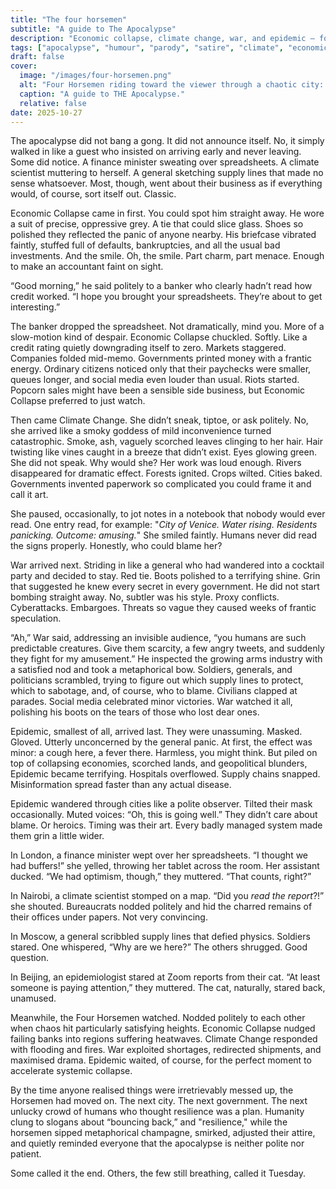 ```yaml
---
title: "The four horsemen"
subtitle: "A guide to The Apocalypse"
description: "Economic collapse, climate change, war, and epidemic — four Horsemen stroll through the end of the world, leaving chaos, paperwork, and ruined supply chains in their wake."
tags: ["apocalypse", "humour", "parody", "satire", "climate", "economics", "war", "epidemic", "fiction"]
draft: false
cover: 
  image: "/images/four-horsemen.png"
  alt: "Four Horsemen riding toward the viewer through a chaotic city: Economic Collapse, man in grey suit, briefcase, on a black stallion, smirking; Climate Change, woman with tangled hair, glowing green eyes, surrounded by smoke, fire, and floods, on a chestnut horse; War, red-tied man on dark brown horse, orchestrating collapsing supply lines, smirking; Epidemic, masked and gloved they, calm on a grey horse, moving among panicked humans." 
  caption: "A guide to THE Apocalypse."
  relative: false 
date: 2025-10-27
---
```


The apocalypse did not bang a gong. It did not announce itself. No, it simply walked in like a guest who insisted on arriving early and never leaving. Some did notice. A finance minister sweating over spreadsheets. A climate scientist muttering to herself. A general sketching supply lines that made no sense whatsoever. Most, though, went about their business as if everything would, of course, sort itself out. Classic.

Economic Collapse came in first. You could spot him straight away. He wore a suit of precise, oppressive grey. A tie 
that could slice glass. Shoes so polished they reflected the panic of anyone nearby. His briefcase vibrated faintly, 
stuffed full of defaults, bankruptcies, and all the usual bad investments. And the smile. Oh, the smile. 
Part charm, part menace. Enough to make an accountant faint on sight.

“Good morning,” he said politely to a banker who clearly hadn’t read how credit worked. “I hope you brought your spreadsheets. They’re about to get interesting.”

The banker dropped the spreadsheet. Not dramatically, mind you. More of a slow-motion kind of despair. Economic 
Collapse chuckled. Softly. Like a credit rating quietly downgrading itself to zero. Markets staggered. Companies 
folded mid-memo. Governments printed money with a frantic energy. Ordinary citizens noticed only that their 
paychecks were smaller, queues longer, and social media even louder than usual. Riots started. Popcorn sales 
might have been a sensible side business, but Economic Collapse preferred to just watch.

Then came Climate Change. She didn’t sneak, tiptoe, or ask politely. No, she arrived like a smoky goddess of 
mild inconvenience turned catastrophic. Smoke, ash, vaguely scorched leaves clinging to her hair. Hair 
twisting like vines caught in a breeze that didn’t exist. Eyes glowing green. She did not speak. Why would she? 
Her work was loud enough. Rivers disappeared for dramatic effect. Forests ignited. Crops wilted. Cities baked. 
Governments invented paperwork so complicated you could frame it and call it art.

She paused, occasionally, to jot notes in a notebook that nobody would ever read. One entry read, for example: 
"*City of Venice. Water rising. Residents panicking. Outcome: amusing.*" She smiled faintly. Humans never did 
read the signs properly. Honestly, who could blame her?

War arrived next. Striding in like a general who had wandered into a cocktail party and decided to stay. Red 
tie. Boots polished to a terrifying shine. Grin that suggested he knew every secret in every government. 
He did not start bombing straight away. No, subtler was his style. Proxy conflicts. Cyberattacks. Embargoes. 
Threats so vague they caused weeks of frantic speculation.

“Ah,” War said, addressing an invisible audience, “you humans are such predictable creatures. Give them scarcity, 
a few angry tweets, and suddenly they fight for my amusement.” He inspected the growing arms industry with a satisfied 
nod and took a metaphorical bow. Soldiers, generals, and politicians scrambled, trying to figure out which supply 
lines to protect, which to sabotage, and, of course, who to blame. Civilians clapped at parades. Social media 
celebrated minor victories. War watched it all, polishing his boots on the tears of those who lost dear ones.

Epidemic, smallest of all, arrived last. They were unassuming. Masked. Gloved. Utterly unconcerned by the general 
panic. At first, the effect was minor: a cough here, a fever there. Harmless, you might think. But piled on top of 
collapsing economies, scorched lands, and geopolitical blunders, Epidemic became terrifying. Hospitals 
overflowed. Supply chains snapped. Misinformation spread faster than any actual disease.

Epidemic wandered through cities like a polite observer. Tilted their mask occasionally. Muted voices: 
“Oh, this is going well.” They didn’t care about blame. Or heroics. Timing was their art. Every badly managed 
system made them grin a little wider. 

In London, a finance minister wept over her spreadsheets. “I thought we had buffers!” she yelled, throwing her 
tablet across the room. Her assistant ducked. “We had optimism, though,” they muttered. “That counts, right?”

In Nairobi, a climate scientist stomped on a map. “Did you *read the report*?!” she shouted. Bureaucrats nodded 
politely and hid the charred remains of their offices under papers. Not very convincing.

In Moscow, a general scribbled supply lines that defied physics. Soldiers stared. One whispered, “Why are we here?” 
The others shrugged. Good question.

In Beijing, an epidemiologist stared at Zoom reports from their cat. “At least someone is paying attention,” 
they muttered. The cat, naturally, stared back, unamused.

Meanwhile, the Four Horsemen watched. Nodded politely to each other when chaos hit particularly satisfying heights. 
Economic Collapse nudged failing banks into regions suffering heatwaves. Climate Change responded with flooding 
and fires. War exploited shortages, redirected shipments, and maximised drama. Epidemic waited, of course, for the 
perfect moment to accelerate systemic collapse.

By the time anyone realised things were irretrievably messed up, the Horsemen had moved on. The next city. The 
next government. The next unlucky crowd of humans who thought resilience was a plan. Humanity clung to slogans 
about “bouncing back,” and "resilience," while the horsemen sipped metaphorical champagne, smirked, adjusted 
their attire, and quietly reminded everyone that the apocalypse is neither polite nor patient.

Some called it the end. Others, the few still breathing, called it Tuesday.

